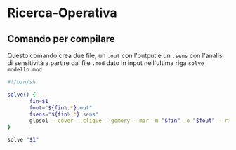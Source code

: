 # Ricerca-Operativa

## Comando per compilare

Questo comando crea due file, un `.out` con l'output e un `.sens` con l'analisi di sensitività a partire dal file `.mod` dato in input nell'ultima riga `solve modello.mod`

```bash
#!/bin/sh

solve() {
       fin=$1
       fout="${fin%.*}.out"
       fsens="${fin%.*}.sens"
       glpsol --cover --clique --gomory --mir -m "$fin" -o "$fout" --ranges "$fsens" && cat "$fout"
}

solve "$1"
```
